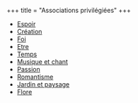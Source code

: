 +++
title = "Associations privilégiées"
+++
- [Espoir](/categories/espoir)
- [Création](/categories/création)
- [Foi](/categories/foi)
- [Etre](/categories/etre)
- [Temps](/categories/temps)
- [Musique et chant](/categories/musique-et-chant)
- [Passion](/categories/passion)
- [Romantisme](/categories/romantisme)
- [Jardin et paysage](/categories/jardin-et-paysage)
- [Flore](/categories/flore)
